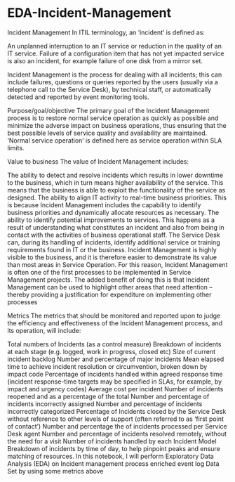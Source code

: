 # EDA-Incident-Management
Incident Management
In ITIL terminology, an ‘incident’ is defined as:

An unplanned interruption to an IT service or reduction in the quality of an IT service. Failure of a configuration item that has not yet impacted service is also an incident, for example failure of one disk from a mirror set.

Incident Management is the process for dealing with all incidents; this can include failures, questions or queries reported by the users (usually via a telephone call to the Service Desk), by technical staff, or automatically detected and reported by event monitoring tools.

Purpose/goal/objective
The primary goal of the Incident Management process is to restore normal service operation as quickly as possible and minimize the adverse impact on business operations, thus ensuring that the best possible levels of service quality and availability are maintained. ‘Normal service operation’ is defined here as service operation within SLA limits.

Value to business
The value of Incident Management includes:

The ability to detect and resolve incidents which results in lower downtime to the business, which in turn means higher availability of the service. This means that the business is able to exploit the functionality of the service as designed.
The ability to align IT activity to real-time business priorities. This is because Incident Management includes the capability to identify business priorities and dynamically allocate resources as necessary.
The ability to identify potential improvements to services. This happens as a result of understanding what constitutes an incident and also from being in contact with the activities of business operational staff.
The Service Desk can, during its handling of incidents, identify additional service or training requirements found in IT or the business.
Incident Management is highly visible to the business, and it is therefore easier to demonstrate its value than most areas in Service Operation. For this reason, Incident Management is often one of the first processes to be implemented in Service Management projects. The added benefit of doing this is that Incident Management can be used to highlight other areas that need attention – thereby providing a justification for expenditure on implementing other processes

Metrics
The metrics that should be monitored and reported upon to judge the efficiency and effectiveness of the Incident Management process, and its operation, will include:

Total numbers of Incidents (as a control measure)
Breakdown of incidents at each stage (e.g. logged, work in progress, closed etc)
Size of current incident backlog
Number and percentage of major incidents
Mean elapsed time to achieve incident resolution or circumvention, broken down by impact code
Percentage of incidents handled within agreed response time (incident response-time targets may be specified in SLAs, for example, by impact and urgency codes)
Average cost per incident
Number of incidents reopened and as a percentage of the total
Number and percentage of incidents incorrectly assigned
Number and percentage of incidents incorrectly categorized
Percentage of Incidents closed by the Service Desk without reference to other levels of support (often referred to as ‘first point of contact’)
Number and percentage the of incidents processed per Service Desk agent
Number and percentage of incidents resolved remotely, without the need for a visit
Number of incidents handled by each Incident Model
Breakdown of incidents by time of day, to help pinpoint peaks and ensure matching of resources.
In this notebook, I will perform Exploratory Data Analysis (EDA) on Incident management process enriched event log Data Set by using some metrics above
